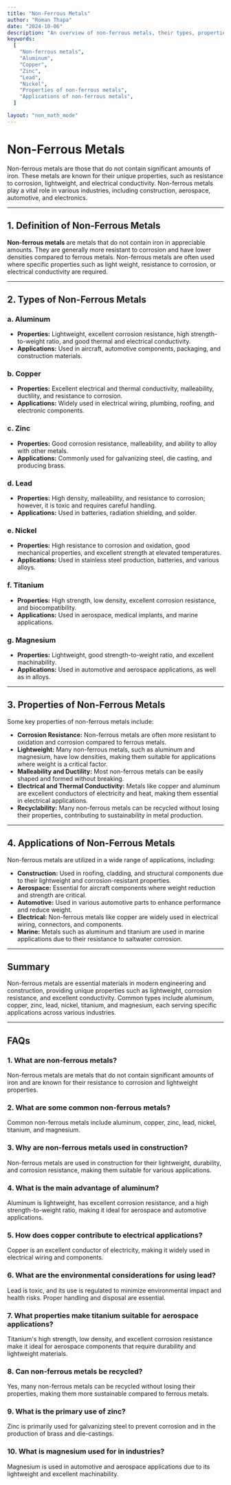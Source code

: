 ```yaml
---
title: "Non-Ferrous Metals"
author: "Roman Thapa"
date: "2024-10-06"
description: "An overview of non-ferrous metals, their types, properties, and applications in various industries."
keywords:
  [
    "Non-ferrous metals",
    "Aluminum",
    "Copper",
    "Zinc",
    "Lead",
    "Nickel",
    "Properties of non-ferrous metals",
    "Applications of non-ferrous metals",
  ]

layout: "non_math_mode"
---
```


# Non-Ferrous Metals

Non-ferrous metals are those that do not contain significant amounts of iron. These metals are known for their unique properties, such as resistance to corrosion, lightweight, and electrical conductivity. Non-ferrous metals play a vital role in various industries, including construction, aerospace, automotive, and electronics.

---

## 1. Definition of Non-Ferrous Metals

**Non-ferrous metals** are metals that do not contain iron in appreciable amounts. They are generally more resistant to corrosion and have lower densities compared to ferrous metals. Non-ferrous metals are often used where specific properties such as light weight, resistance to corrosion, or electrical conductivity are required.

---

## 2. Types of Non-Ferrous Metals

### a. Aluminum

- **Properties:** Lightweight, excellent corrosion resistance, high strength-to-weight ratio, and good thermal and electrical conductivity.
- **Applications:** Used in aircraft, automotive components, packaging, and construction materials.

### b. Copper

- **Properties:** Excellent electrical and thermal conductivity, malleability, ductility, and resistance to corrosion.
- **Applications:** Widely used in electrical wiring, plumbing, roofing, and electronic components.

### c. Zinc

- **Properties:** Good corrosion resistance, malleability, and ability to alloy with other metals.
- **Applications:** Commonly used for galvanizing steel, die casting, and producing brass.

### d. Lead

- **Properties:** High density, malleability, and resistance to corrosion; however, it is toxic and requires careful handling.
- **Applications:** Used in batteries, radiation shielding, and solder.

### e. Nickel

- **Properties:** High resistance to corrosion and oxidation, good mechanical properties, and excellent strength at elevated temperatures.
- **Applications:** Used in stainless steel production, batteries, and various alloys.

### f. Titanium

- **Properties:** High strength, low density, excellent corrosion resistance, and biocompatibility.
- **Applications:** Used in aerospace, medical implants, and marine applications.

### g. Magnesium

- **Properties:** Lightweight, good strength-to-weight ratio, and excellent machinability.
- **Applications:** Used in automotive and aerospace applications, as well as in alloys.

---

## 3. Properties of Non-Ferrous Metals

Some key properties of non-ferrous metals include:

- **Corrosion Resistance:** Non-ferrous metals are often more resistant to oxidation and corrosion compared to ferrous metals.
- **Lightweight:** Many non-ferrous metals, such as aluminum and magnesium, have low densities, making them suitable for applications where weight is a critical factor.
- **Malleability and Ductility:** Most non-ferrous metals can be easily shaped and formed without breaking.
- **Electrical and Thermal Conductivity:** Metals like copper and aluminum are excellent conductors of electricity and heat, making them essential in electrical applications.
- **Recyclability:** Many non-ferrous metals can be recycled without losing their properties, contributing to sustainability in metal production.

---

## 4. Applications of Non-Ferrous Metals

Non-ferrous metals are utilized in a wide range of applications, including:

- **Construction:** Used in roofing, cladding, and structural components due to their lightweight and corrosion-resistant properties.
- **Aerospace:** Essential for aircraft components where weight reduction and strength are critical.
- **Automotive:** Used in various automotive parts to enhance performance and reduce weight.
- **Electrical:** Non-ferrous metals like copper are widely used in electrical wiring, connectors, and components.
- **Marine:** Metals such as aluminum and titanium are used in marine applications due to their resistance to saltwater corrosion.

---

## Summary

Non-ferrous metals are essential materials in modern engineering and construction, providing unique properties such as lightweight, corrosion resistance, and excellent conductivity. Common types include aluminum, copper, zinc, lead, nickel, titanium, and magnesium, each serving specific applications across various industries.

---

## FAQs

### 1. What are non-ferrous metals?

Non-ferrous metals are metals that do not contain significant amounts of iron and are known for their resistance to corrosion and lightweight properties.

### 2. What are some common non-ferrous metals?

Common non-ferrous metals include aluminum, copper, zinc, lead, nickel, titanium, and magnesium.

### 3. Why are non-ferrous metals used in construction?

Non-ferrous metals are used in construction for their lightweight, durability, and corrosion resistance, making them suitable for various applications.

### 4. What is the main advantage of aluminum?

Aluminum is lightweight, has excellent corrosion resistance, and a high strength-to-weight ratio, making it ideal for aerospace and automotive applications.

### 5. How does copper contribute to electrical applications?

Copper is an excellent conductor of electricity, making it widely used in electrical wiring and components.

### 6. What are the environmental considerations for using lead?

Lead is toxic, and its use is regulated to minimize environmental impact and health risks. Proper handling and disposal are essential.

### 7. What properties make titanium suitable for aerospace applications?

Titanium's high strength, low density, and excellent corrosion resistance make it ideal for aerospace components that require durability and lightweight materials.

### 8. Can non-ferrous metals be recycled?

Yes, many non-ferrous metals can be recycled without losing their properties, making them more sustainable compared to ferrous metals.

### 9. What is the primary use of zinc?

Zinc is primarily used for galvanizing steel to prevent corrosion and in the production of brass and die-castings.

### 10. What is magnesium used for in industries?

Magnesium is used in automotive and aerospace applications due to its lightweight and excellent machinability.
